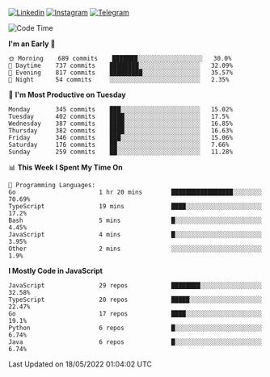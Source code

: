 [![Linkedin](https://img.shields.io/badge/-Archie-blue?style=flat-square&labelColor=gray&logo=Linkedin&logoColor=white&link=https://www.linkedin.com/in/archisdi)](https://www.linkedin.com/in/archisdi)
[![Instagram](https://img.shields.io/badge/-@archisdi-orange?style=flat-square&labelColor=gray&logo=Instagram&logoColor=white&link=https://www.instagram.com/archisdi)](https://www.instagram.com/archisdi)
[![Telegram](https://img.shields.io/badge/-aai-informational?style=flat-square&labelColor=gray&logo=telegram&logoColor=white&link=https://t.me/archisdi)](https://t.me/archisdi)

<!--START_SECTION:waka-->
![Code Time](http://img.shields.io/badge/Code%20Time-0%20secs-blue)

**I'm an Early 🐤** 

```text
🌞 Morning    689 commits    ███████░░░░░░░░░░░░░░░░░░   30.0% 
🌆 Daytime    737 commits    ████████░░░░░░░░░░░░░░░░░   32.09% 
🌃 Evening    817 commits    █████████░░░░░░░░░░░░░░░░   35.57% 
🌙 Night      54 commits     ░░░░░░░░░░░░░░░░░░░░░░░░░   2.35%

```
📅 **I'm Most Productive on Tuesday** 

```text
Monday       345 commits    ███░░░░░░░░░░░░░░░░░░░░░░   15.02% 
Tuesday      402 commits    ████░░░░░░░░░░░░░░░░░░░░░   17.5% 
Wednesday    387 commits    ████░░░░░░░░░░░░░░░░░░░░░   16.85% 
Thursday     382 commits    ████░░░░░░░░░░░░░░░░░░░░░   16.63% 
Friday       346 commits    ███░░░░░░░░░░░░░░░░░░░░░░   15.06% 
Saturday     176 commits    ██░░░░░░░░░░░░░░░░░░░░░░░   7.66% 
Sunday       259 commits    ██░░░░░░░░░░░░░░░░░░░░░░░   11.28%

```


📊 **This Week I Spent My Time On** 

```text
💬 Programming Languages: 
Go                       1 hr 20 mins        █████████████████░░░░░░░░   70.69% 
TypeScript               19 mins             ████░░░░░░░░░░░░░░░░░░░░░   17.2% 
Bash                     5 mins              █░░░░░░░░░░░░░░░░░░░░░░░░   4.45% 
JavaScript               4 mins              █░░░░░░░░░░░░░░░░░░░░░░░░   3.95% 
Other                    2 mins              ░░░░░░░░░░░░░░░░░░░░░░░░░   1.9%

```

**I Mostly Code in JavaScript** 

```text
JavaScript               29 repos            ████████░░░░░░░░░░░░░░░░░   32.58% 
TypeScript               20 repos            █████░░░░░░░░░░░░░░░░░░░░   22.47% 
Go                       17 repos            ████░░░░░░░░░░░░░░░░░░░░░   19.1% 
Python                   6 repos             █░░░░░░░░░░░░░░░░░░░░░░░░   6.74% 
Java                     6 repos             █░░░░░░░░░░░░░░░░░░░░░░░░   6.74%

```



 Last Updated on 18/05/2022 01:04:02 UTC
<!--END_SECTION:waka-->